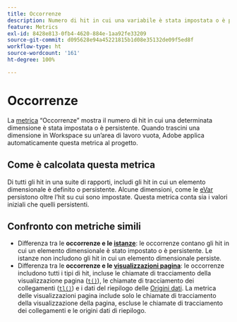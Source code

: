 ```yaml
---
title: Occorrenze
description: Numero di hit in cui una variabile è stata impostata o è persistente.
feature: Metrics
exl-id: 8428e813-0fb4-4620-884e-1aa92fe33209
source-git-commit: d095628e94a45221815b1d08e35132de09f5ed8f
workflow-type: ht
source-wordcount: '161'
ht-degree: 100%

---
```


# Occorrenze

La [metrica](overview.md) “Occorrenze” mostra il numero di hit in cui una determinata dimensione è stata impostata o è persistente. Quando trascini una dimensione in Workspace su un’area di lavoro vuota, Adobe applica automaticamente questa metrica al progetto.

## Come è calcolata questa metrica

Di tutti gli hit in una suite di rapporti, includi gli hit in cui un elemento dimensionale è definito o persistente. Alcune dimensioni, come le [eVar](../dimensions/evar.md) persistono oltre l’hit su cui sono impostate. Questa metrica conta sia i valori iniziali che quelli persistenti.

## Confronto con metriche simili

* Differenza tra le **occorrenze e le [istanze](instances.md)**: le occorrenze contano gli hit in cui un elemento dimensionale è stato impostato o è persistente. Le istanze non includono gli hit in cui un elemento dimensionale persiste.
* Differenza tra le **occorrenze e le [visualizzazioni pagina](page-views.md)**: le occorrenze includono tutti i tipi di hit, incluse le chiamate di tracciamento della visualizzazione pagina ([`t()`](/help/implement/vars/functions/t-method.md)), le chiamate di tracciamento dei collegamenti ([`tl()`](/help/implement/vars/functions/tl-method.md)) e i dati del riepilogo delle [Origini dati](/help/import/data-sources/overview.md). La metrica delle visualizzazioni pagina include solo le chiamate di tracciamento della visualizzazione della pagina, escluse le chiamate di tracciamento dei collegamenti e le origini dati di riepilogo.
